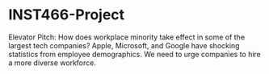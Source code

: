 # INST466-Project

Elevator Pitch: 
How does workplace minority take effect in some of the largest tech companies? Apple, Microsoft, and Google have shocking statistics from employee demographics. We need to urge companies to hire a more diverse workforce.
